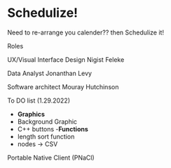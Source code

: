 # Schedulize!
Need to re-arrange you calender?? then Schedulize it!

Roles 

UX/Visual Interface Design
Nigist Feleke

Data Analyst
Jonanthan Levy

Software architect
Mouray Hutchinson 


To DO list (1.29.2022)
- **Graphics**
- Background Graphic
- C++ buttons
-**Functions**
- length sort function
- nodes -> CSV

Portable Native Client (PNaCl)
